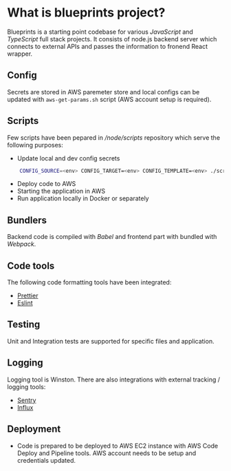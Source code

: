 # What is blueprints project?

Blueprints is a starting point codebase for various _JavaScript_ and _TypeScript_ full stack projects. It consists of node.js backend server which connects to external APIs and passes the information to fronend React wrapper.

## Config

Secrets are stored in AWS paremeter store and local configs can be updated with `aws-get-params.sh` script (AWS account setup is required).

## Scripts

Few scripts have been pepared in _/node/scripts_ repository which serve the following purposes:

- Update local and dev config secrets

```bash
    CONFIG_SOURCE=<env> CONFIG_TARGET=<env> CONFIG_TEMPLATE=<env> ./scripts/aws-get-params.sh
```

- Deploy code to AWS
- Starting the application in AWS
- Run application locally in Docker or separately

## Bundlers

Backend code is compiled with _Babel_ and frontend part with bundled with _Webpack_.

## Code tools

The following code formatting tools have been integrated:

- [Prettier](https://prettier.io/)
- [Eslint](https://eslint.org/)

## Testing

Unit and Integration tests are supported for specific files and application.

## Logging

Logging tool is Winston. There are also integrations with external tracking / logging tools:

- [Sentry](https://sentry.io/)
- [Influx](https://www.influxdata.com/)

## Deployment

- Code is prepared to be deployed to AWS EC2 instance with AWS Code Deploy and Pipeline tools. AWS account needs to be setup and credentials updated.
